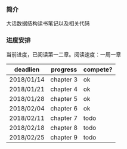 ### 简介

大话数据结构读书笔记以及相关代码

### 进度安排

当前进度，已阅读第一二章。阅读速度：一周一章

| deadlien  | progress  |  compete? |
|---|---|---|
| 2018/01/14  |  chapter 3 |  ok  |
| 2018/01/21  |  chapter 4 |  ok  |
| 2018/01/28  |  chapter 5 |  ok  |
| 2018/02/04  |  chapter 6 |  ok  |
| 2018/02/11  |  chapter 7 |  todo  |
| 2018/02/18  |  chapter 8 |  todo  |
| 2018/02/25  |  chapter 9 |  todo  |
